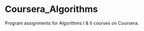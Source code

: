 Coursera_Algorithms
===================

Program assignments for Algorithms I & II courses on Coursera.
